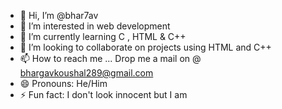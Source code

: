 - 👋 Hi, I’m @bhar7av
- 👀 I’m interested in web development
- 🌱 I’m currently learning C , HTML & C++
- 💞️ I’m looking to collaborate on projects using HTML and C++
- 📫 How to reach me ... Drop me a mail on @ bhargavkoushal289@gmail.com
- 😄 Pronouns: He/Him
- ⚡ Fun fact: I don't look innocent but I am

<!---
bhar7av/bhar7av is a ✨ special ✨ repository because its `README.md` (this file) appears on your GitHub profile.
You can click the Preview link to take a look at your changes.
--->
